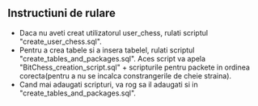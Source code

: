 ## Instructiuni de rulare

- Daca nu aveti creat utilizatorul user_chess, rulati scriptul "create_user_chess.sql".
- Pentru a crea tabele si a insera tabelel, rulati scriptul "create_tables_and_packages.sql". Aces script va apela "BitChess_creation_script.sql" + scripturile pentru packete in ordinea corecta(pentru a nu se incalca constrangerile de cheie straina).
- Cand mai adaugati scripturi, va rog sa il adaugati si in "create_tables_and_packages.sql".